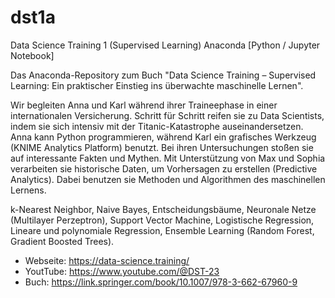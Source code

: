 # dst1a
Data Science Training 1 (Supervised Learning) Anaconda [Python / Jupyter Notebook]

Das Anaconda-Repository zum Buch "Data Science Training – Supervised Learning: Ein praktischer Einstieg ins überwachte maschinelle Lernen".

Wir begleiten Anna und Karl während ihrer Traineephase in einer internationalen Versicherung. Schritt für Schritt reifen sie zu Data Scientists, indem sie sich intensiv mit der Titanic-Katastrophe auseinandersetzen. Anna kann Python programmieren, während Karl ein grafisches Werkzeug (KNIME Analytics Platform) benutzt. Bei ihren Untersuchungen stoßen sie auf interessante Fakten und Mythen. Mit Unterstützung von Max und Sophia verarbeiten sie historische Daten, um Vorhersagen zu erstellen (Predictive Analytics). Dabei benutzen sie Methoden und Algorithmen des maschinellen Lernens.

k-Nearest Neighbor, Naive Bayes, Entscheidungsbäume, Neuronale Netze (Multilayer Perzeptron), Support Vector Machine, Logistische Regression, Lineare und polynomiale Regression, Ensemble Learning (Random Forest, Gradient Boosted Trees).

* Webseite: https://data-science.training/
* YoutTube: https://www.youtube.com/@DST-23
* Buch: https://link.springer.com/book/10.1007/978-3-662-67960-9
